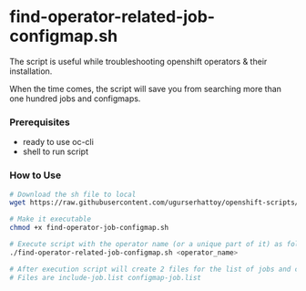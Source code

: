 # find-operator-related-job-configmap.sh
The script is useful while troubleshooting openshift operators & their installation. 

When the time comes, the script will save you from searching more than one hundred jobs and configmaps.

### Prerequisites
- ready to use oc-cli
- shell to run script

### How to Use

```bash
# Download the sh file to local
wget https://raw.githubusercontent.com/ugurserhattoy/openshift-scripts/main/find_operator_related_job_configmap/find-operator-related-job-configmap.sh

# Make it executable
chmod +x find-operator-job-configmap.sh

# Execute script with the operator name (or a unique part of it) as following
./find-operator-related-job-configmap.sh <operator_name>

# After execution script will create 2 files for the list of jobs and configmaps
# Files are include-job.list configmap-job.list
```
